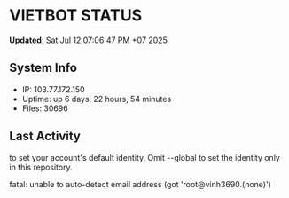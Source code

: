 # VIETBOT STATUS
**Updated**: Sat Jul 12 07:06:47 PM +07 2025

## System Info
- IP: 103.77.172.150
- Uptime: up 6 days, 22 hours, 54 minutes
- Files: 30696

## Last Activity

to set your account's default identity.
Omit --global to set the identity only in this repository.

fatal: unable to auto-detect email address (got 'root@vinh3690.(none)')
